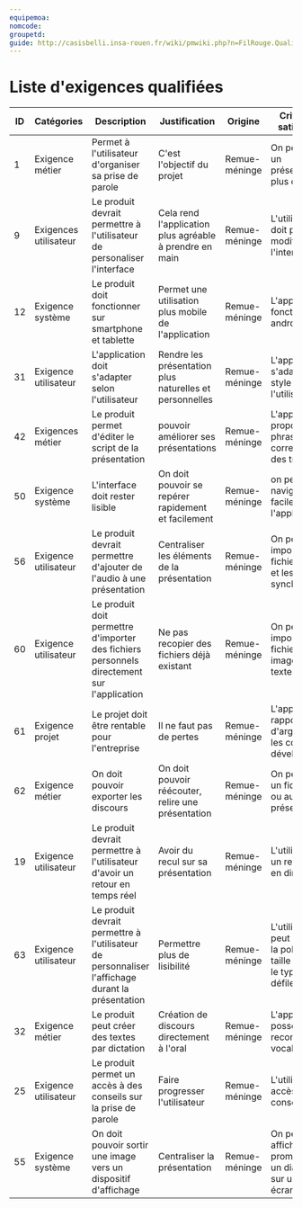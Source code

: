 ```yaml
---
equipemoa: 
nomcode: 
groupetd: 
guide: http://casisbelli.insa-rouen.fr/wiki/pmwiki.php?n=FilRouge.QualifierExigence
---
```

# Liste d'exigences qualifiées

| ID 	| Catégories 	| Description 	| Justification 	| Origine 	| Critères de satisfaction 	| Contentement MOA 	| Mécontentement MOA 	| Exigences Dépendantes 	| Exigences conflictuelles 	|
|----	|------------	|-------------	|---------------	|---------	|--------------------------	|------------------	|--------------------	|-----------------------	|--------------------------	|
|1|Exigence métier|Permet à l'utilisateur d'organiser sa prise de parole|C'est l'objectif du projet|Remue-méninge|On peut faire un présentation plus claire|3|5|||
|9|Exigences utilisateur|Le produit devrait permettre à l'utilisateur de personaliser l'interface|Cela rend l'application plus agréable à prendre en main|Remue-méninge|L'utilisateur doit pouvoir modifier l'interface|4|4|||
|12|Exigence système|Le produit doit fonctionner sur smartphone et tablette|Permet une utilisation plus mobile de l'application|Remue-méninge|L'application fonctionne sur android et Ios|4|4|||
|31|Exigence utilisateur|L'application doit s'adapter selon l'utilisateur|Rendre les présentation plus naturelles et personnelles|Remue-méninge|L'application s'adapte au style de l'utilisateur|3|2|||
|42|Exigences métier|Le produit permet d'éditer le script de la présentation|pouvoir améliorer ses présentations|Remue-méninge|L'application propose des phrases, des corrections et des traductions|3|3|32||
|50|Exigence système|L'interface doit rester lisible|On doit pouvoir se repérer rapidement et facilement|Remue-méninge|on peut naviguer facilement sur l'application|4|4|||
|56|Exigence utilisateur|Le produit devrait permettre d'ajouter de l'audio à une présentation|Centraliser les éléments de la présentation|Remue-méninge|On peut importer des fichiers audio et les synchroniser|3|2|||
|60|Exigence utilisateur|Le produit doit permettre d'importer des fichiers personnels directement sur l'application|Ne pas recopier des fichiers déjà existant|Remue-méninge|On peut importer des fichiers images, pdf et textes|4|5|||
|61|Exigence projet|Le projet doit être rentable pour l'entreprise|Il ne faut pas de pertes|Remue-méninge|L'application rapporte plus d'argent que les coûts de développement|5|5|||
|62|Exigence métier|On doit pouvoir exporter les discours|On doit pouvoir réécouter, relire une présentation|Remue-méninge|On peut obtenir un fichier texte ou audio de la présentation|3|2|||
|19|Exigence utilisateur|Le produit devrait permettre à l'utilisateur d'avoir un retour en temps réel|Avoir du recul sur sa présentation|Remue-méninge|L'utilisateur à un retour audio en direct|3|2|||
|63|Exigence utilisateur|Le produit devrait permettre à l'utilisateur de personnaliser l'affichage durant la présentation|Permettre plus de lisibilité|Remue-méninge|L'utilisateur peut changer la police,la taille du texte le type de défilement|4|4|||
|32|Exigence métier|Le produit peut créer des textes par dictation|Création de discours directement à l'oral|Remue-méninge|L'application possède une reconnaisance vocale|3|2|||
|25|Exigence utilisateur|Le produit permet un accès à des conseils sur la prise de parole|Faire progresser l'utilisateur|Remue-méninge|L'utilisateur à accès à des conseils|2|2|||
|55|Exigence système|On doit pouvoir sortir une image vers un dispositif d'affichage|Centraliser la présentation|Remue-méninge|On peut afficher le prompteur ou un diaporama sur un autre écran|4|4|||
